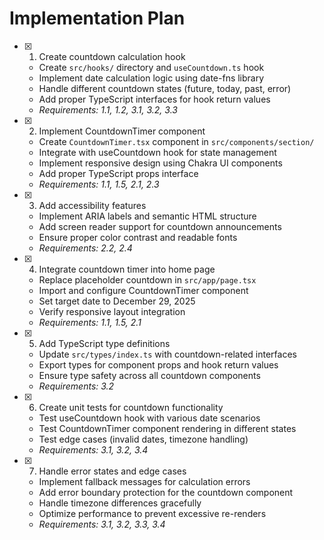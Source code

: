# Implementation Plan

- [x] 1. Create countdown calculation hook
  - Create `src/hooks/` directory and `useCountdown.ts` hook
  - Implement date calculation logic using date-fns library
  - Handle different countdown states (future, today, past, error)
  - Add proper TypeScript interfaces for hook return values
  - _Requirements: 1.1, 1.2, 3.1, 3.2, 3.3_

- [x] 2. Implement CountdownTimer component
  - Create `CountdownTimer.tsx` component in `src/components/section/`
  - Integrate with useCountdown hook for state management
  - Implement responsive design using Chakra UI components
  - Add proper TypeScript props interface
  - _Requirements: 1.1, 1.5, 2.1, 2.3_

- [x] 3. Add accessibility features
  - Implement ARIA labels and semantic HTML structure
  - Add screen reader support for countdown announcements
  - Ensure proper color contrast and readable fonts
  - _Requirements: 2.2, 2.4_

- [x] 4. Integrate countdown timer into home page
  - Replace placeholder countdown in `src/app/page.tsx`
  - Import and configure CountdownTimer component
  - Set target date to December 29, 2025
  - Verify responsive layout integration
  - _Requirements: 1.1, 1.5, 2.1_

- [x] 5. Add TypeScript type definitions
  - Update `src/types/index.ts` with countdown-related interfaces
  - Export types for component props and hook return values
  - Ensure type safety across all countdown components
  - _Requirements: 3.2_

- [x] 6. Create unit tests for countdown functionality
  - Test useCountdown hook with various date scenarios
  - Test CountdownTimer component rendering in different states
  - Test edge cases (invalid dates, timezone handling)
  - _Requirements: 3.1, 3.2, 3.4_

- [x] 7. Handle error states and edge cases
  - Implement fallback messages for calculation errors
  - Add error boundary protection for the countdown component
  - Handle timezone differences gracefully
  - Optimize performance to prevent excessive re-renders
  - _Requirements: 3.1, 3.2, 3.3, 3.4_
